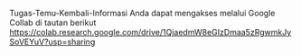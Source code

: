 Tugas-Temu-Kembali-Informasi
Anda dapat mengakses melalui Google Collab di tautan berikut 
https://colab.research.google.com/drive/1QjaedmW8eGIzDmaa5zRgwmkJySoVEYuV?usp=sharing
